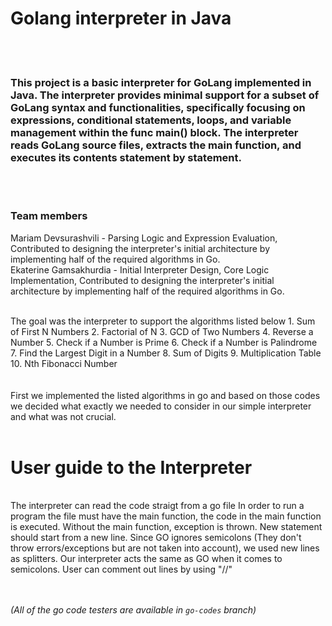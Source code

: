 # Golang interpreter in Java
<br><br>
### This project is a basic interpreter for GoLang implemented in Java. The interpreter provides minimal support for a subset of GoLang syntax and functionalities, specifically focusing on expressions, conditional statements, loops, and variable management within the func main() block. The interpreter reads GoLang source files, extracts the main function, and executes its contents statement by statement. 
<br><br>
### Team members<br>
Mariam Devsurashvili - Parsing Logic and Expression Evaluation, Contributed to designing the interpreter's initial architecture by implementing half of the required algorithms in Go.
<br>
Ekaterine Gamsakhurdia - Initial Interpreter Design, Core Logic Implementation, Contributed to designing the interpreter's initial architecture by implementing half of the required algorithms in Go.
<br><br>

The goal was the interpreter to support the algorithms listed below 
            1. Sum of First N Numbers
            2. Factorial of N
            3. GCD of Two Numbers
            4. Reverse a Number
            5. Check if a Number is Prime
            6. Check if a Number is Palindrome
            7. Find the Largest Digit in a Number
            8. Sum of Digits
            9. Multiplication Table
            10. Nth Fibonacci Number
      <br><br>      
First we implemented the listed algorithms in go and based on those codes we decided what exactly we needed to consider in our simple interpreter and what was not crucial.
<br><br>

# User guide to the Interpreter 
<br>
The interpreter can read the code straigt from a go file
In order to run a program the file must have the main function, the code in the main function is executed. Without the main function, exception is thrown.
New statement should start from a new line. Since GO ignores semicolons (They don't throw errors/exceptions but are not taken into account), we used new lines as splitters. Our interpreter acts the same as GO when it comes to semicolons.
User can comment out lines by using "//"


<br><br>
*(All of the go code testers are available in `go-codes` branch)*
